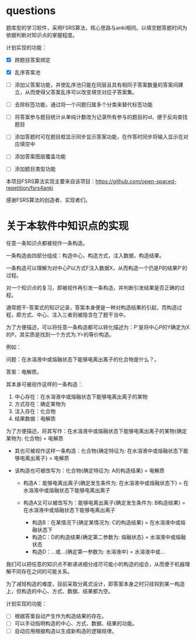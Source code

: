 # questions
题库型的学习软件，采用FSRS算法，核心思路与anki相同。以填空题答题时间为依据判断对知识点的掌握程度。

计划实现的功能：

- [x] 跨题目答案绑定
- [x] 乱序答案池
- [ ] 添加父答案功能，并使乱序池只能在同层且具有相同子答案数量的答案间建立，从而使得父答案乱序可以改变填空对应子答案集。
- [ ] 去除标签功能，通过将一个问题归属多个分类来替代标签功能
- [ ] 将答案参与题目统计从单纯计数改为记录所有参与的题目的id，便于反向查找题目
- [ ] 添加答题时可在题目框显示同步显示答案功能，在作答时同步将输入显示在对应填空中
- [ ] 添加答案图层覆盖功能
- [ ] 添加题目类型功能


本项目FSRS算法实现主要来自该项目：https://github.com/open-spaced-repetition/fsrs4anki

感谢FSRS算法的创造者、实现者们。



# 关于本软件中知识点的实现

任意一条知识点都被视作一条构造。

一条构造由四部分组成：构造中心，构造方式，注入数据，构造结果。

一条构造可以理解为对中心P以方式F注入数据X，从而构造一个仍是P的结果P'的过程。

对一个知识点的复习，即被视作再引发一条构造，并判断引发结果是否正确的过程。

通常题干-答案式的知识记录，答案本身便是一种对构造结果的引起，而构造过程，即方式、中心、注入三者则被隐含在了题干当中。

为了方便描述，可以将任意一条构造都可以转化描述为：P'是将中心P的Y确定为X的P。其实质是找到一个方式为.Y=的等价构造。

例如：

问题：在水溶液中或熔融状态下能够电离出离子的化合物是什么？。

答案：电解质。

其本身可被视作这样的一条构造：

1. 中心存在：在水溶液中或熔融状态下能够电离出离子的某物
2. 方式存在：确定某物为
3. 注入存在：化合物
4. 结果数据：电解质

为了方便描述，将其写作：在水溶液中或熔融状态下能够电离出离子的某物{确定某物为: 化合物} = 电解质

- 其也可被视作这样一条构造：化合物{确定特征为: 在水溶液中或熔融状态下能够电离出离子} = 电解质

- 该构造也可被改写为：化合物{确定特征为: A的构造结果} = 电解质

  - 构造A：能够电离出离子{确定发生条件为: 在水溶液中或熔融状态下} = 在水溶液中或熔融状态下能够电离出离子

  - 构造A又可以被改写为：能够电离出离子{确定发生条件为: B构造结果} = 在水溶液中或熔融状态下能够电离出离子
    - 构造B：在某情况下{确定某情况为: C的构造结果} = 在水溶液中或熔融状态下
    - 构造C：D的构造结果{确定第二参数为: 熔融状态}  = 水溶液中或熔融状态
    - 构造D：...或...{确定第一参数为: 水溶液中} = 水溶液中或...

我们可以把任意的知识点不断递进细分成尽可能小的构造的组合，从而便于机器理解不同存在之间的可能关系。

为了减轻构造的难度，目前采取分离式设计，即答案本身之时只挂钩到某一构造上，但构造的中心、方式、数据、结果都为空。

计划实现的功能：

- [ ] 根据答案自动产生作为构造结果的存在。
- [ ] 可以手动指明构造的中心、方式、数据、结果的功能。
- [ ] 自动应用根据构造以生成新构造的逻辑规律。
